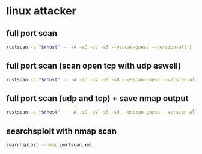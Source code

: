 # linux attacker

## full port scan

```bash
rustscan -a "$rhost" -- -A -sC -sV -sS --osscan-guess --version-all | tee rustscan-$rhost.txt
```

## full port scan (scan open tcp with udp aswell)

```bash
rustscan -a "$rhost" -- -A -sC -sV -sS -sU --osscan-guess --version-all | tee rustscan-$rhost.txt
```

## full port scan (udp and tcp) + save nmap output

```bash
rustscan -a "$rhost" -- -A -sC -sV -sS -sU --osscan-guess --version-all -oA nmapscan | tee rustscan-$rhost.txt
```

## searchsploit with nmap scan


```bash
searchsploit --nmap portscan.xml
```

